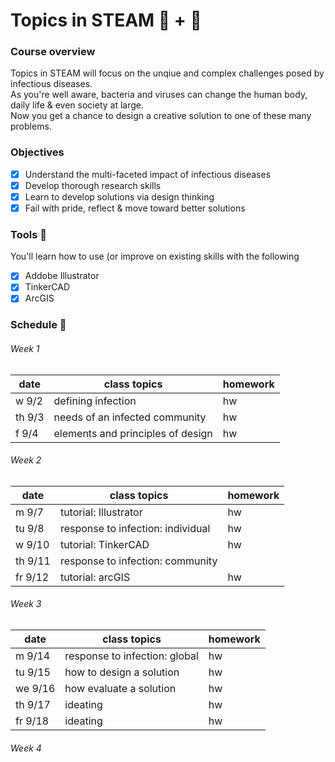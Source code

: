 # Topics in STEAM&nbsp;:art:&nbsp;+&nbsp;:test_tube:

### Course overview 
Topics in STEAM will focus on the unqiue and complex challenges posed by infectious diseases.\
As you're well aware, bacteria and viruses can change the human body, daily life & even society at large.\
Now you get a chance to design a creative solution to one of these many problems.
### Objectives
  - [x] Understand the multi-faceted impact of infectious diseases
  - [x] Develop thorough research skills 
  - [x] Learn to develop solutions via design thinking 
  - [x] Fail with pride, reflect & move toward better solutions
### Tools&nbsp;:wrench:
You'll learn how to use (or improve on existing skills with the following
  - [x] Addobe Illustrator
  - [x] TinkerCAD
  - [x] ArcGIS
### Schedule&nbsp;:calendar:

  ###### Week 1
  |date|class topics|homework|
  ----|------------|--------|
  w 9/2|defining infection|hw
  th 9/3|needs of an infected community|hw
  f 9/4|elements and principles of design|hw
  ###### Week 2
  |date|class topics|homework|
  ----|------------|--------|
  m 9/7|tutorial: Illustrator|hw
  tu 9/8|response to infection: individual|hw
  w 9/10|tutorial: TinkerCAD|hw
  th 9/11|response to infection: community
  fr 9/12|tutorial: arcGIS|hw
  ###### Week 3
  |date|class topics|homework|
  ----|------------|--------|
  m 9/14|response to infection: global|hw
  tu 9/15|how to design a solution|hw
  we 9/16|how evaluate a solution|hw
  th 9/17|ideating|hw
  fr 9/18|ideating|hw
  ###### Week 4
  
 
  

